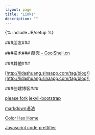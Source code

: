 ```yaml
---
layout: page
title: "Links"
description: ""
---
```

{% include JB/setup %}



###朋友###


 
###技术###
[酷壳 – CoolShell.cn](http://coolshell.cn/)

 

 

 

 



###其他###

[http://lidashuang.sinaapp.com/tag/blog/](http://lidashuang.sinaapp.com/tag/blog/)

###创建博客###

[please fork jekyll-bootstrap](http://github.com/plusjade/jekyll-bootstrap)

[markdown语法](http://justjavac.com/jekyll/2012/03/31/markdown-syntax/#blockquote)

[Color Hex Home](http://www.color-hex.com/color/cccdcd)

[Javascript code prettifier](http://google-code-prettify.googlecode.com/svn/trunk/README.html)



